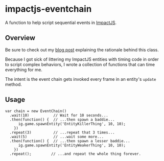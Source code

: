 impactjs-eventchain
===================

A function to help script sequential events in [ImpactJS][].

Overview
--------

Be sure to check out my [blog post][blogpost] explaining the rationale behind this class.

Because I got sick of littering my ImpactJS entities with timing code in order to script complex behaviors, I wrote a collection of functions that can time everything for me.

The intent is the event chain gets invoked every frame in an entity's `update` method.

Usage
-----

    var chain = new EventChain()
      .wait(10)           // Wait for 10 seconds...
      .then(function() {  // ...then spawn a baddie...
          ig.game.spawnEntity('EntityKillerThing', 10, 10);
        })
      .repeat(3)          // ...repeat that 3 times...
      .wait(5)            // ...wait some more...
      .then(function() {  // ...then spawn a lesser baddie...
          ig.game.spawnEntity('EntityWeakerThing', 10, 10);
        })
      .repeat();         // ...and repeat the whole thing forever.

  [impactjs]: http://impactjs.com
  [blogpost]: http://blog.davidrhayes.com/post/40585105928/event-chains
